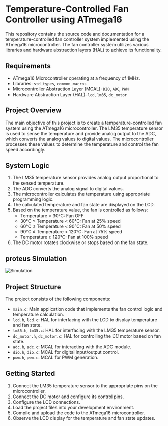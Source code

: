 # Temperature-Controlled Fan Controller using ATmega16

This repository contains the source code and documentation for a temperature-controlled fan controller system implemented using the ATmega16 microcontroller. The fan controller system utilizes various libraries and hardware abstraction layers (HAL) to achieve its functionality.

## Requirements

- ATmega16 Microcontroller operating at a frequency of 1MHz.
- Libraries: `std_types`, `common_macros`
- Microcontroller Abstraction Layer (MCAL): `DIO`, `ADC`, `PWM`
- Hardware Abstraction Layer (HAL): `lcd`, `lm35`, `dc_motor`

## Project Overview

The main objective of this project is to create a temperature-controlled fan system using the ATmega16 microcontroller. The LM35 temperature sensor is used to sense the temperature and provide analog output to the ADC, which converts the analog values to digital values. The microcontroller processes these values to determine the temperature and control the fan speed accordingly.

## System Logic

1. The LM35 temperature sensor provides analog output proportional to the sensed temperature.
2. The ADC converts the analog signal to digital values.
3. The microcontroller calculates the temperature using appropriate programming logic.
4. The calculated temperature and fan state are displayed on the LCD.
5. Based on the temperature value, the fan is controlled as follows:
   - Temperature < 30°C: Fan OFF
   - 30°C ≤ Temperature < 60°C: Fan at 25% speed
   - 60°C ≤ Temperature < 90°C: Fan at 50% speed
   - 90°C ≤ Temperature < 120°C: Fan at 75% speed
   - Temperature ≥ 120°C: Fan at 100% speed
6. The DC motor rotates clockwise or stops based on the fan state.

## proteus Simulation
![Simulation](Protues%20Simulation/sim.png)

## Project Structure

The project consists of the following components:

- `main.c`: Main application code that implements the fan control logic and temperature calculation.
- `lcd.h`, `lcd.c`: HAL for interfacing with the LCD to display temperature and fan state.
- `lm35.h`, `lm35.c`: HAL for interfacing with the LM35 temperature sensor.
- `dc_motor.h`, `dc_motor.c`: HAL for controlling the DC motor based on fan state.
- `adc.h`, `adc.c`: MCAL for interacting with the ADC module.
- `dio.h`, `dio.c`: MCAL for digital input/output control.
- `pwm.h`, `pwm.c`: MCAL for PWM generation.

## Getting Started

1. Connect the LM35 temperature sensor to the appropriate pins on the microcontroller.
2. Connect the DC motor and configure its control pins.
3. Configure the LCD connections.
4. Load the project files into your development environment.
5. Compile and upload the code to the ATmega16 microcontroller.
6. Observe the LCD display for the temperature and fan state updates.



